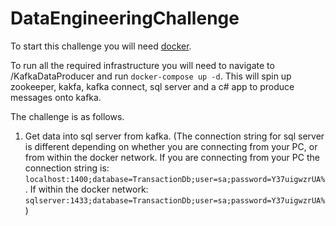 # DataEngineeringChallenge

To start this challenge you will need [docker](https://www.docker.com/get-docker).

To run all the required infrastructure you will need to navigate to /KafkaDataProducer and run ```docker-compose up -d```. This will spin up zookeeper, kakfa, kafka connect, sql server and a c# app to produce messages onto kafka.

The challenge is as follows.
1) Get data into sql server from kafka. (The connection string for sql server is different depending on whether you are connecting from your PC, or from within the docker network. If you are connecting from your PC the connection string is: ```localhost:1400;database=TransactionDb;user=sa;password=Y37uigwzrUA%```. If within the docker network: ```sqlserver:1433;database=TransactionDb;user=sa;password=Y37uigwzrUA%```)
